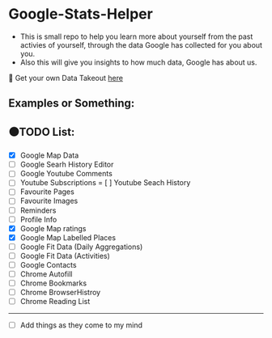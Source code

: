 # Google-Stats-Helper
+ This is small repo to help you learn more about yourself from the past activies of yourself, through the data Google has collected for you about you.
+ Also this will give you insights to how much data, Google has about us.


🔎 Get your own Data Takeout [here](https://takeout.google.com/?hl=en-GB&utm_source=google-account&utm_medium=web)

## Examples or Something:



## ⚫TODO List:
- [X] Google Map Data
- [ ] Google Searh History Editor
- [ ] Google Youtube Comments
- [ ] Youtube Subscriptions
= [ ] Youtube Seach History
- [ ] Favourite Pages
- [ ] Favourite Images
- [ ] Reminders
- [ ] Profile Info
- [X] Google Map ratings
- [X] Google Map Labelled Places
- [ ] Google Fit Data (Daily Aggregations)
- [ ] Google Fit Data (Activities)
- [ ] Google Contacts
- [ ] Chrome Autofill
- [ ] Chrome Bookmarks
- [ ] Chrome BrowserHistroy
- [ ] Chrome Reading List
--------------------------------
- [ ] Add things as they come to my mind
 
